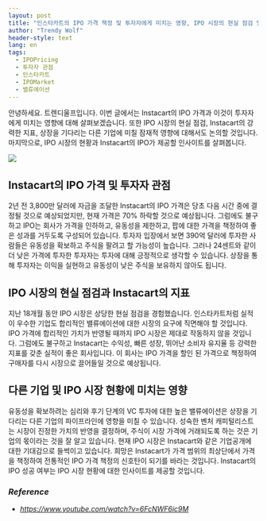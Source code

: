 ```yaml
---
layout: post
title: "인스타카트의 IPO 가격 책정 및 투자자에게 미치는 영향, IPO 시장의 현실 점검 및 다른 기업을 위한 인사이트"
author: "Trendy Wolf"
header-style: text
lang: en
tags:
  - IPOPricing
  - 투자자 관점
  - 인스타카트
  - IPOMarket
  - 밸류에이션
---
```


안녕하세요. 트렌디울프입니다. 이번 글에서는 Instacart의 IPO 가격과 이것이 투자자에게 미치는 영향에 대해 살펴보겠습니다. 또한 IPO 시장의 현실 점검, Instacart의 강력한 지표, 상장을 기다리는 다른 기업에 미칠 잠재적 영향에 대해서도 논의할 것입니다. 마지막으로, IPO 시장의 현황과 Instacart의 IPO가 제공할 인사이트를 살펴봅니다.

<img
    src="https://i.ytimg.com/vi/6FcNWF6ic9M/hqdefault.jpg"
/>


## Instacart의 IPO 가격 및 투자자 관점
2년 전 3,800만 달러에 자금을 조달한 Instacart의 IPO 가격은 당초 다음 시간 중에 결정될 것으로 예상되었지만, 현재 가격은 70% 하락할 것으로 예상됩니다. 그럼에도 불구하고 IPO는 회사가 가격을 인하하고, 유동성을 제한하고, 팝에 대한 가격을 책정하여 좋은 성과를 거두도록 구성되어 있습니다. 투자자 입장에서 보면 390억 달러에 투자한 사람들은 유동성을 확보하고 주식을 팔려고 할 가능성이 높습니다. 그러나 24센트와 같이 더 낮은 가격에 투자한 투자자는 투자에 대해 긍정적으로 생각할 수 있습니다. 상장을 통해 투자자는 이익을 실현하고 유동성이 낮은 주식을 보유하지 않아도 됩니다.

## IPO 시장의 현실 점검과 Instacart의 지표
지난 18개월 동안 IPO 시장은 상당한 현실 점검을 경험했습니다. 인스타카트처럼 실적이 우수한 기업도 합리적인 밸류에이션에 대한 시장의 요구에 직면해야 할 것입니다. IPO 가격에 합리적인 가치가 반영될 때까지 IPO 시장은 제대로 작동하지 않을 것입니다. 그럼에도 불구하고 Instacart는 수익성, 빠른 성장, 뛰어난 소비자 유지율 등 강력한 지표를 갖춘 실적이 좋은 회사입니다. 이 회사는 IPO 가격을 할인 된 가격으로 책정하여 구매자를 다시 시장으로 끌어들일 것으로 예상됩니다.

## 다른 기업 및 IPO 시장 현황에 미치는 영향
유동성을 확보하려는 심리와 후기 단계의 VC 투자에 대한 높은 밸류에이션은 상장을 기다리는 다른 기업의 파이프라인에 영향을 미칠 수 있습니다. 성숙한 벤처 캐피털리스트는 시장이 진정한 가치의 반영을 결정하며, 주식이 시장 가격에 거래되도록 하는 것은 기업의 몫이라는 것을 잘 알고 있습니다. 현재 IPO 시장은 Instacart와 같은 기업공개에 대한 기대감으로 들썩이고 있습니다. 희망은 Instacart가 가격 범위의 최상단에서 가격을 책정하여 전통적인 IPO 가격 책정의 신호탄이 되기를 바라는 것입니다. Instacart의 IPO 성공 여부는 IPO 시장 현황에 대한 인사이트를 제공할 것입니다.


### _Reference_
- _https://www.youtube.com/watch?v=6FcNWF6ic9M_

